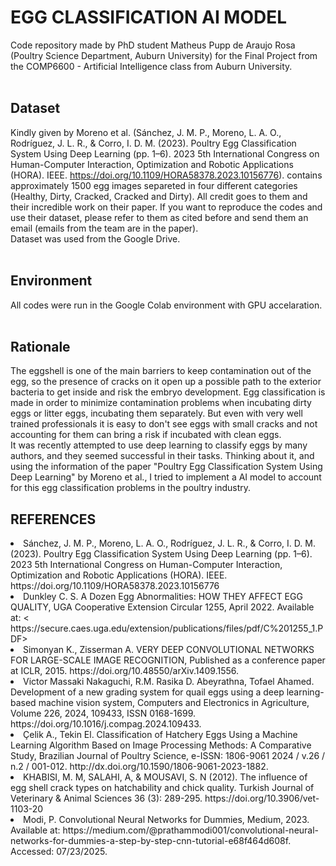 # EGG CLASSIFICATION AI MODEL
Code repository made by PhD student Matheus Pupp de Araujo Rosa (Poultry Science Department, Auburn University) for the Final Project from the COMP6600 - Artificial Intelligence class from Auburn University. <br>
<br>
## Dataset <br>
Kindly given by Moreno et al. (Sánchez, J. M. P., Moreno, L. A. O., Rodríguez, J. L. R., & Corro, I. D. M. (2023). Poultry Egg Classification System Using Deep Learning (pp. 1–6). 2023 5th International Congress on Human-Computer Interaction, Optimization and Robotic Applications (HORA). IEEE. https://doi.org/10.1109/HORA58378.2023.10156776). contains approximately 1500 egg images separeted in four different categories (Healthy, Dirty, Cracked, Cracked and Dirty). All credit goes to them and their incredible work on their paper. If you want to reproduce the codes and use their dataset, please refer to them as cited before and send them an email (emails from the team are in the paper).<br>
Dataset was used from the Google Drive. <br>
<br>
## Environment <br>
All codes were run in the Google Colab environment with GPU accelaration. <br>
<br>
## Rationale <br>
The eggshell is one of the main  barriers to keep contamination out of the egg, so the presence of cracks on it open up a possible path to the exterior bacteria to get inside and risk the embryo development. Egg classification is made in order to minimize contamination problems when incubating dirty eggs or litter eggs, incubating them separately. But even with very well trained professionals it is easy to don't see eggs with small cracks and not accounting for them can bring a risk if incubated with clean eggs. <br>
It was recently attempted to use deep learning to classify eggs by many authors, and they seemed successful in their tasks. Thinking about it, and using the information of the paper "Poultry Egg Classification System Using Deep Learning" by Moreno et al., I tried to implement a AI model to account for this egg classification problems in the poultry industry. <br>
## REFERENCES <br>
<li>Sánchez, J. M. P., Moreno, L. A. O., Rodríguez, J. L. R., & Corro, I. D. M. (2023). Poultry Egg Classification System Using Deep Learning (pp. 1–6). 2023 5th International Congress on Human-Computer Interaction, Optimization and Robotic Applications (HORA). IEEE. https://doi.org/10.1109/HORA58378.2023.10156776 <br></li>

<li>Dunkley C. S. A Dozen Egg Abnormalities: HOW THEY AFFECT EGG QUALITY, UGA Cooperative Extension Circular 1255, April 2022. Available at: < https://secure.caes.uga.edu/extension/publications/files/pdf/C%201255_1.PDF> <br></li>

<li>Simonyan K., Zisserman A. VERY DEEP CONVOLUTIONAL NETWORKS FOR LARGE-SCALE IMAGE RECOGNITION, Published as a conference paper at ICLR, 2015. https://doi.org/10.48550/arXiv.1409.1556. <br></li>

<li>Victor Massaki Nakaguchi, R.M. Rasika D. Abeyrathna, Tofael Ahamed. Development of a new grading system for quail eggs using a deep learning-based machine vision system, Computers and Electronics in Agriculture, Volume 226, 2024, 109433, ISSN 0168-1699. https://doi.org/10.1016/j.compag.2024.109433. <br></li>

<li>Çelik A., Tekin El. Classification of Hatchery Eggs Using a Machine Learning Algorithm Based on Image Processing Methods: A Comparative Study, Brazilian Journal of Poultry Science, e-ISSN: 1806-9061 2024 / v.26 / n.2 / 001-012. http://dx.doi.org/10.1590/1806-9061-2023-1882.<br> </li>

<li>KHABISI, M. M, SALAHI, A, & MOUSAVI, S. N (2012). The influence of egg shell crack types on hatchability and chick quality. Turkish Journal of Veterinary & Animal Sciences 36 (3): 289-295. https://doi.org/10.3906/vet-1103-20 <br></li>

<li>Modi, P. Convolutional Neural Networks for Dummies, Medium, 2023. Available at: https://medium.com/@prathammodi001/convolutional-neural-networks-for-dummies-a-step-by-step-cnn-tutorial-e68f464d608f. Accessed: 07/23/2025. </li> 
